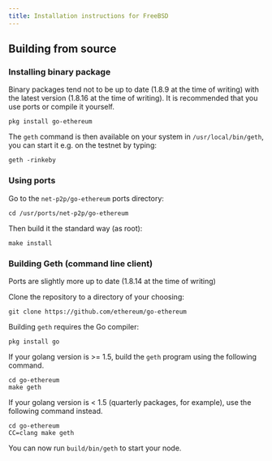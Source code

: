 ```yaml
---
title: Installation instructions for FreeBSD
---
```

## Building from source

### Installing binary package

Binary packages tend not to be up to date (1.8.9 at the time of writing) with the latest version (1.8.16 at the time of writing). It is recommended that you use ports or compile it yourself.

```shell
pkg install go-ethereum
```

The `geth` command is then available on your system in `/usr/local/bin/geth`, you can start it e.g. on the testnet by typing:

```shell
geth -rinkeby
```

### Using ports

Go to the `net-p2p/go-ethereum` ports directory:

```shell
cd /usr/ports/net-p2p/go-ethereum
```
Then build it the standard way (as root):

```shell
make install
```

### Building Geth (command line client)

Ports are slightly more up to date (1.8.14 at the time of writing)

Clone the repository to a directory of your choosing:

```shell
git clone https://github.com/ethereum/go-ethereum
```

Building `geth` requires the Go compiler:

```shell
pkg install go
```

If your golang version is >= 1.5, build the `geth` program using the following command.
```shell
cd go-ethereum
make geth
```
If your golang version is < 1.5 (quarterly packages, for example), use the following command instead.
```shell
cd go-ethereum
CC=clang make geth
```

You can now run `build/bin/geth` to start your node.
